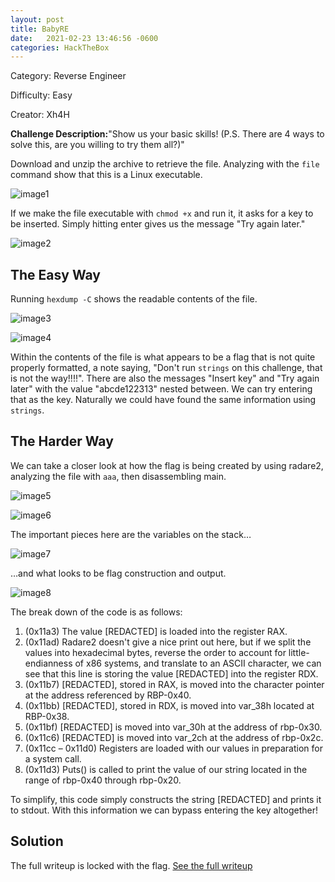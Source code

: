 ```yaml
---
layout: post
title: BabyRE
date:   2021-02-23 13:46:56 -0600
categories: HackTheBox
---
```


Category: Reverse Engineer

Difficulty: Easy

Creator: Xh4H

**Challenge Description:**&quot;Show us your basic skills! (P.S. There are 4 ways to solve this, are you willing to try them all?)&quot;

Download and unzip the archive to retrieve the file. Analyzing with the `file` command show that this is a Linux executable.

![image1]({{site.baseurl}}/writeups/hackthebox/reversing/BabyRE/images/Picture1.png)

If we make the file executable with `chmod +x` and run it, it asks for a key to be inserted. Simply hitting enter gives us the message &quot;Try again later.&quot;

![image2]({{site.baseurl}}/writeups/hackthebox/reversing/BabyRE/images/Picture2.png)

##


## **The Easy Way**

Running `hexdump -C` shows the readable contents of the file.

![image3]({{site.baseurl}}/writeups/hackthebox/reversing/BabyRE/images/Picture3.png)

![image4]({{site.baseurl}}/writeups/hackthebox/reversing/BabyRE/images/Picture4.png)

Within the contents of the file is what appears to be a flag that is not quite properly formatted, a note saying, &quot;Don&#39;t run `strings` on this challenge, that is not the way!!!!&quot;. There are also the messages &quot;Insert key&quot; and &quot;Try again later&quot; with the value &quot;abcde122313&quot; nested between. We can try entering that as the key. Naturally we could have found the same information using `strings`.

## **The Harder Way**

We can take a closer look at how the flag is being created by using radare2, analyzing the file with `aaa`, then disassembling main.

![image5]({{site.baseurl}}/writeups/hackthebox/reversing/BabyRE/images/Picture5.png)

![image6]({{site.baseurl}}/writeups/hackthebox/reversing/BabyRE/images/Picture6.png)

The important pieces here are the variables on the stack…

![image7]({{site.baseurl}}/writeups/hackthebox/reversing/BabyRE/images/Picture7.png)

…and what looks to be flag construction and output.

![image8]({{site.baseurl}}/writeups/hackthebox/reversing/BabyRE/images/Picture8.png)

The break down of the code is as follows:

1. (0x11a3) The value [REDACTED] is loaded into the register RAX.
2. (0x11ad) Radare2 doesn&#39;t give a nice print out here, but if we split the values into hexadecimal bytes, reverse the order to account for little-endianness of x86 systems, and translate to an ASCII character, we can see that this line is storing the value [REDACTED] into the register RDX.
3. (0x11b7) [REDACTED], stored in RAX, is moved into the character pointer at the address referenced by RBP-0x40.
4. (0x11bb) [REDACTED], stored in RDX, is moved into var\_38h located at RBP-0x38.
5. (0x11bf) [REDACTED] is moved into var\_30h at the address of rbp-0x30.
6. (0x11c6) [REDACTED] is moved into var\_2ch at the address of rbp-0x2c.
7. (0x11cc – 0x11d0) Registers are loaded with our values in preparation for a system call.
8. (0x11d3) Puts() is called to print the value of our string located in the range of rbp-0x40 through rbp-0x20.

To simplify, this code simply constructs the string [REDACTED] and prints it to stdout. With this information we can bypass entering the key altogether!

## **Solution**

The full writeup is locked with the flag. [See the full writeup][writeup_url]

[writeup_url]: {{site.baseurl}}/writeups/hackthebox/reversing/BabyRE/BabyRE.pdf